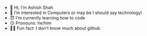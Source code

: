 - 👋 Hi, I’m Ashish Shah 
- 👀 I’m interested in Computers or may be I should say technology!
- 😈 I’m currently learning how to code
- 😔 Pronouns: he/him
- 🤙🏾 Fun fact: I don't know much about github 

<!---
Frenemyfr/Frenemyfr is a ✨ special ✨ repository because its `README.md` (this file) appears on your GitHub profile.
You can click the Preview link to take a look at your changes.
--->
